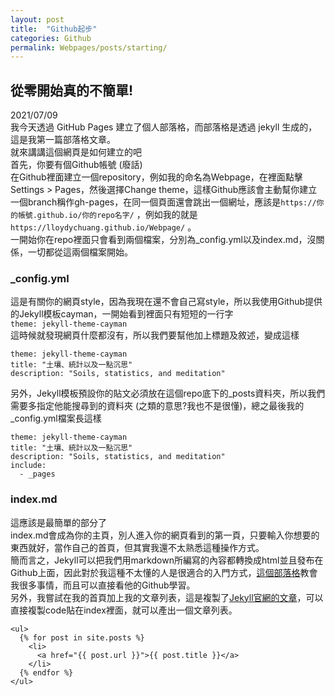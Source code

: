 ```yaml
---
layout: post
title:  "Github起步"
categories: Github
permalink: Webpages/posts/starting/  
---
```


## 從零開始真的不簡單!
2021/07/09  
我今天透過 GitHub Pages 建立了個人部落格，而部落格是透過 jekyll 生成的，這是我第一篇部落格文章。  
就來講講這個網頁是如何建立的吧  
首先，你要有個Github帳號 (廢話)  
在Github裡面建立一個repository，例如我的命名為Webpage，在裡面點擊Settings > Pages，然後選擇Change theme，這樣Github應該會主動幫你建立一個branch稱作gh-pages，在同一個頁面還會跳出一個網址，應該是`https://你的帳號.github.io/你的repo名字/` ，例如我的就是`https://lloydychuang.github.io/Webpage/` 。  
一開始你在repo裡面只會看到兩個檔案，分別為_config.yml以及index.md，沒關係，一切都從這兩個檔案開始。  

### _config.yml  
 
這是有關你的網頁style，因為我現在還不會自己寫style，所以我使用Github提供的Jekyll模板cayman，一開始看到裡面只有短短的一行字<br/>
`theme: jekyll-theme-cayman`  
這時候就發現網頁什麼都沒有，所以我們要幫他加上標題及敘述，變成這樣  
```
theme: jekyll-theme-cayman
title: "土壤、統計以及一點沉思"  
description: "Soils, statistics, and meditation" 
```
另外，Jekyll模板預設你的貼文必須放在這個repo底下的_posts資料夾，所以我們需要多指定他能搜尋到的資料夾 (之類的意思?我也不是很懂)，總之最後我的_config.yml檔案長這樣
```
theme: jekyll-theme-cayman  
title: "土壤、統計以及一點沉思"  
description: "Soils, statistics, and meditation"
include:
  - _pages
```

### index.md
這應該是最簡單的部分了  
index.md會成為你的主頁，別人進入你的網頁看到的第一頁，只要輸入你想要的東西就好，當作自己的首頁，但其實我還不太熟悉這種操作方式。  
簡而言之，Jekyll可以把我們用markdown所編寫的內容都轉換成html並且發布在Github上面，因此對於我這種不太懂的人是很適合的入門方式，[這個部落格](https://ktinglee.github.io/)教會我很多事情，而且可以直接看他的Github學習。  
另外，我嘗試在我的首頁加上我的文章列表，這是複製了[Jekyll官網的文章](https://jekyllrb.com/docs/posts/)，可以直接複製code貼在index裡面，就可以產出一個文章列表。   
```
<ul>
  {% for post in site.posts %}
    <li>
      <a href="{{ post.url }}">{{ post.title }}</a>
    </li>
  {% endfor %}
</ul>
```





